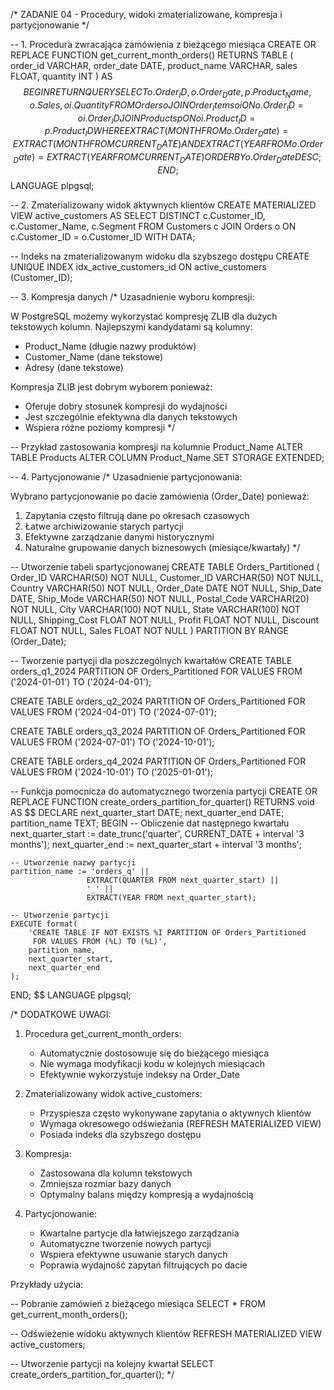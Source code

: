 /*
ZADANIE 04 - Procedury, widoki zmaterializowane, kompresja i partycjonowanie
*/

-- 1. Procedura zwracająca zamówienia z bieżącego miesiąca
CREATE OR REPLACE FUNCTION get_current_month_orders()
RETURNS TABLE (
    order_id VARCHAR,
    order_date DATE,
    product_name VARCHAR,
    sales FLOAT,
    quantity INT
) AS $$
BEGIN
    RETURN QUERY
    SELECT 
        o.Order_ID,
        o.Order_Date,
        p.Product_Name,
        o.Sales,
        oi.Quantity
    FROM Orders o
    JOIN Order_Items oi ON o.Order_ID = oi.Order_ID
    JOIN Products p ON oi.Product_ID = p.Product_ID
    WHERE EXTRACT(MONTH FROM o.Order_Date) = EXTRACT(MONTH FROM CURRENT_DATE)
    AND EXTRACT(YEAR FROM o.Order_Date) = EXTRACT(YEAR FROM CURRENT_DATE)
    ORDER BY o.Order_Date DESC;
END;
$$ LANGUAGE plpgsql;

-- 2. Zmaterializowany widok aktywnych klientów
CREATE MATERIALIZED VIEW active_customers AS
SELECT DISTINCT
    c.Customer_ID,
    c.Customer_Name,
    c.Segment
FROM Customers c
JOIN Orders o ON c.Customer_ID = o.Customer_ID
WITH DATA;

-- Indeks na zmaterializowanym widoku dla szybszego dostępu
CREATE UNIQUE INDEX idx_active_customers_id ON active_customers (Customer_ID);

-- 3. Kompresja danych
/*
Uzasadnienie wyboru kompresji:

W PostgreSQL możemy wykorzystać kompresję ZLIB dla dużych tekstowych kolumn.
Najlepszymi kandydatami są kolumny:
- Product_Name (długie nazwy produktów)
- Customer_Name (dane tekstowe)
- Adresy (dane tekstowe)

Kompresja ZLIB jest dobrym wyborem ponieważ:
- Oferuje dobry stosunek kompresji do wydajności
- Jest szczególnie efektywna dla danych tekstowych
- Wspiera różne poziomy kompresji
*/

-- Przykład zastosowania kompresji na kolumnie Product_Name
ALTER TABLE Products
ALTER COLUMN Product_Name
SET STORAGE EXTENDED;

-- 4. Partycjonowanie
/*
Uzasadnienie partycjonowania:

Wybrano partycjonowanie po dacie zamówienia (Order_Date) ponieważ:
1. Zapytania często filtrują dane po okresach czasowych
2. Łatwe archiwizowanie starych partycji
3. Efektywne zarządzanie danymi historycznymi
4. Naturalne grupowanie danych biznesowych (miesiące/kwartały)
*/

-- Utworzenie tabeli spartycjonowanej
CREATE TABLE Orders_Partitioned (
    Order_ID VARCHAR(50) NOT NULL,
    Customer_ID VARCHAR(50) NOT NULL,
    Country VARCHAR(50) NOT NULL,
    Order_Date DATE NOT NULL,
    Ship_Date DATE,
    Ship_Mode VARCHAR(50) NOT NULL,
    Postal_Code VARCHAR(20) NOT NULL,
    City VARCHAR(100) NOT NULL,
    State VARCHAR(100) NOT NULL,
    Shipping_Cost FLOAT NOT NULL,
    Profit FLOAT NOT NULL,
    Discount FLOAT NOT NULL,
    Sales FLOAT NOT NULL
) PARTITION BY RANGE (Order_Date);

-- Tworzenie partycji dla poszczególnych kwartałów
CREATE TABLE orders_q1_2024 PARTITION OF Orders_Partitioned
    FOR VALUES FROM ('2024-01-01') TO ('2024-04-01');

CREATE TABLE orders_q2_2024 PARTITION OF Orders_Partitioned
    FOR VALUES FROM ('2024-04-01') TO ('2024-07-01');

CREATE TABLE orders_q3_2024 PARTITION OF Orders_Partitioned
    FOR VALUES FROM ('2024-07-01') TO ('2024-10-01');

CREATE TABLE orders_q4_2024 PARTITION OF Orders_Partitioned
    FOR VALUES FROM ('2024-10-01') TO ('2025-01-01');

-- Funkcja pomocnicza do automatycznego tworzenia partycji
CREATE OR REPLACE FUNCTION create_orders_partition_for_quarter()
RETURNS void AS $$
DECLARE
    next_quarter_start DATE;
    next_quarter_end DATE;
    partition_name TEXT;
BEGIN
    -- Obliczenie dat następnego kwartału
    next_quarter_start := date_trunc('quarter', CURRENT_DATE + interval '3 months');
    next_quarter_end := next_quarter_start + interval '3 months';
    
    -- Utworzenie nazwy partycji
    partition_name := 'orders_q' || 
                     EXTRACT(QUARTER FROM next_quarter_start) ||
                     '_' || 
                     EXTRACT(YEAR FROM next_quarter_start);
    
    -- Utworzenie partycji
    EXECUTE format(
        'CREATE TABLE IF NOT EXISTS %I PARTITION OF Orders_Partitioned
         FOR VALUES FROM (%L) TO (%L)',
        partition_name,
        next_quarter_start,
        next_quarter_end
    );
END;
$$ LANGUAGE plpgsql;

/*
DODATKOWE UWAGI:

1. Procedura get_current_month_orders:
   - Automatycznie dostosowuje się do bieżącego miesiąca
   - Nie wymaga modyfikacji kodu w kolejnych miesiącach
   - Efektywnie wykorzystuje indeksy na Order_Date

2. Zmaterializowany widok active_customers:
   - Przyspiesza często wykonywane zapytania o aktywnych klientów
   - Wymaga okresowego odświeżania (REFRESH MATERIALIZED VIEW)
   - Posiada indeks dla szybszego dostępu

3. Kompresja:
   - Zastosowana dla kolumn tekstowych
   - Zmniejsza rozmiar bazy danych
   - Optymalny balans między kompresją a wydajnością

4. Partycjonowanie:
   - Kwartalne partycje dla łatwiejszego zarządzania
   - Automatyczne tworzenie nowych partycji
   - Wspiera efektywne usuwanie starych danych
   - Poprawia wydajność zapytań filtrujących po dacie

Przykłady użycia:

-- Pobranie zamówień z bieżącego miesiąca
SELECT * FROM get_current_month_orders();

-- Odświeżenie widoku aktywnych klientów
REFRESH MATERIALIZED VIEW active_customers;

-- Utworzenie partycji na kolejny kwartał
SELECT create_orders_partition_for_quarter();
*/